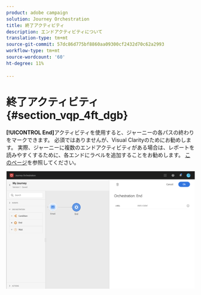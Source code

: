 ```yaml
---
product: adobe campaign
solution: Journey Orchestration
title: 終了アクティビティ
description: エンドアクティビティについて
translation-type: tm+mt
source-git-commit: 57dc86d775bf8860aa09300cf2432d70c62a2993
workflow-type: tm+mt
source-wordcount: '60'
ht-degree: 11%

---
```



# 終了アクティビティ{#section_vqp_4ft_dgb}

**[!UICONTROL End]**&#x200B;アクティビティを使用すると、ジャーニーの各パスの終わりをマークできます。 必須ではありませんが、Visual Clarityのためにお勧めします。 実際、ジャーニーに複数のエンドアクティビティがある場合は、レポートを読みやすくするために、各エンドにラベルを追加することをお勧めします。 [このページ](../reporting/about-journey-reports.md)を参照してください。

![](../assets/journey54.png)
